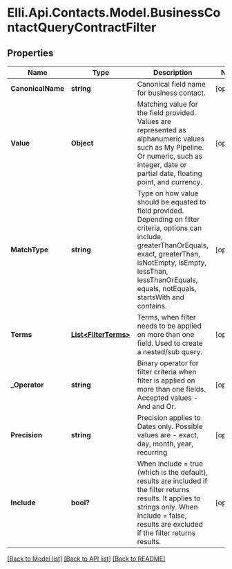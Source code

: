 # Elli.Api.Contacts.Model.BusinessContactQueryContractFilter
## Properties

Name | Type | Description | Notes
------------ | ------------- | ------------- | -------------
**CanonicalName** | **string** | Canonical field name for business contact. | [optional] 
**Value** | **Object** | Matching value for the field provided. Values are represented as alphanumeric values such as My Pipeline. Or numeric, such as integer, date or partial date, floating point, and currency. | [optional] 
**MatchType** | **string** | Type on how value should be equated to field provided. Depending on filter criteria, options can include, greaterThanOrEquals, exact, greaterThan, isNotEmpty, isEmpty, lessThan, lessThanOrEquals, equals, notEquals, startsWith and contains. | [optional] 
**Terms** | [**List&lt;FilterTerms&gt;**](FilterTerms.md) | Terms, when filter needs to be applied on more than one field. Used to create a nested/sub query. | [optional] 
**_Operator** | **string** | Binary operator for filter criteria when filter is applied on more than one fields. Accepted values - And and Or. | [optional] 
**Precision** | **string** | Precision applies to Dates only. Possible values are - exact, day, month, year, recurring | [optional] 
**Include** | **bool?** | When include &#x3D; true (which is the default), results are included if the filter returns results. It applies to strings only. When include &#x3D; false, results are excluded if the filter returns results. | [optional] 

[[Back to Model list]](../README.md#documentation-for-models) [[Back to API list]](../README.md#documentation-for-api-endpoints) [[Back to README]](../README.md)

